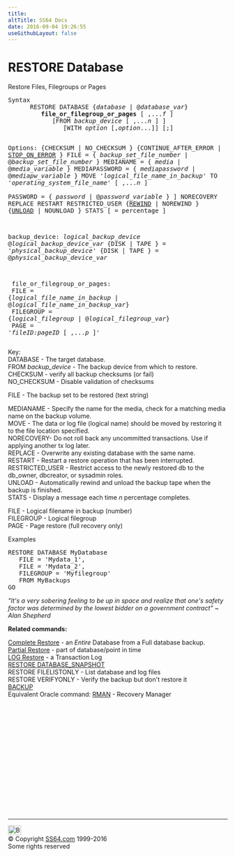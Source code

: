 ```yaml
---
title:
altTitle: SS64 Docs
date: 2016-09-04 19:26:55
useGithubLayout: false
---
```

<!-- #BeginLibraryItem "/Library/head_sql.lbi" --><!-- #EndLibraryItem --><h1>RESTORE Database </h1>
<p>Restore Files, Filegroups or Pages</p>
<pre>Syntax
      RESTORE DATABASE {<i>database</i> | @<i>database_var</i>} 
         <b>file_or_filegroup_or_pages</b> [ ,...<i>f</i> ]
            [FROM <i>backup_device</i> [ ,...<i>n</i> ] ]
               [WITH <i>option</i> [,<i>option</i>...]] [;]

   Options:
      {CHECKSUM | NO_CHECKSUM } 
      {CONTINUE_AFTER_ERROR | <u>STOP_ON_ERROR</u> } 
      FILE = { <i>backup_set_file_number</i> | @<i>backup_set_file_number</i> } 
      MEDIANAME = { <i>media</i> | @<i>media_variable</i> } 
      MEDIAPASSWORD = { <i>mediapassword</i> | @<i>mediapw_variable</i> } 
      MOVE '<i>logical_file_name_in_backup</i>' TO '<i>operating_system_file_name</i>'   [ ,...<i>n</i> ]  
      PASSWORD = { <i>password</i> | @<i>password_variable</i> } ] 
      NORECOVERY
      REPLACE 
      RESTART 
      RESTRICTED_USER 
      {<u>REWIND</u> | NOREWIND } 
      {<u>UNLOAD</u> | NOUNLOAD } 
      STATS [ = percentage ]  

   backup_device:
      <i>logical_backup_device</i>
      @<i>logical_backup_device_var</i>
      {DISK | TAPE } = '<i>physical_backup_device</i>'
      {DISK | TAPE } = @<i>physical_backup_device_var

</i>   file_or_filegroup_or_pages: <br>      FILE = {<i>logical_file_name_in_backup</i> | @<i>logical_file_name_in_backup_var</i>}<br>      FILEGROUP = {<i>logical_filegroup</i> | @<i>logical_filegroup_var</i>}<br>      PAGE = '<i>fileID:pageID</i> [ ,...<i>p</i> ]'  </pre>
<p>  Key:<br>
  DATABASE - The target database.<br> 
  FROM
<i>backup_device</i> - The backup device from which to restore.<br>
CHECKSUM - verify all backup checksums (or fail)<br>
NO_CHECKSUM - Disable  validation of checksums<br>

FILE  - The backup set to be restored (text string) <br>

  MEDIANAME - Specify the name for the media, check for a matching media name on the backup volume.<br>
  MOVE - The data or log file (logical name) should be moved by restoring it to the file location specified.<br>
  NORECOVERY- Do not roll back any uncommitted transactions. Use if applying  another tx log later.<br>
  REPLACE - Overwrite  any existing database with the same name.<br>
  RESTART - Restart a restore operation that has been interrupted.<br>
  RESTRICTED_USER - Restrict access to the newly restored db to the db_owner, dbcreator, or sysadmin roles.<br>
  UNLOAD - Automatically rewind and unload the backup tape when the backup is finished.<br>
STATS - Display a message each time <i>n</i> percentage completes.</p>
<p>FILE - Logical filename in backup (number) <br>
FILEGROUP - Logical filegroup <br>
PAGE - Page restore (full recovery only) </p>
<p>Examples</p>
<pre>RESTORE DATABASE MyDatabase<br>   FILE = 'Mydata_1',<br>   FILE = 'Mydata_2',<br>   FILEGROUP = 'Myfilegroup'<br>   FROM MyBackups<br>GO</pre>
<p class="quote"><i>"It's a very sobering feeling to be up in space and realize that one's safety factor was determined by the lowest bidder on a government contract" 
~ Alan Shepherd </i></p>
<p><b>Related commands:</b></p>
<p>   <a href="restore_full.html">Complete Restore</a> - an <i>Entire</i> Database from a Full database backup. <a href="restore_partial.html"><br>
Partial Restore</a> - part of database/point in time <a href="restore_logs.html"><br>LOG Restore</a> - a Transaction Log<br>
<a href="restore_snap.html">RESTORE DATABASE_SNAPSHOT</a> <br>
  RESTORE FILELISTONLY - List  database and log files<br>
  RESTORE VERIFYONLY  - Verify the backup but don't restore it<br>
  <a href="backup.html">BACKUP</a>  <br>
Equivalent Oracle command:  <a href="../ora/rman.html">RMAN</a> - Recovery Manager  </p><!-- #BeginLibraryItem "/Library/foot_sql.lbi" --><p>
<!-- ss64-sql -->
<ins class="adsbygoogle" style="display:inline-block;width:300px;height:250px" data-ad-client="ca-pub-6140977852749469" data-ad-slot="6953563613"></ins>
<script>
(adsbygoogle = window.adsbygoogle || []).push({});
</script></p>
<hr>
<div id="bl" class="footer"><a href="restore_files.html#"><img src="../images/top.png" width="30" height="22" alt="Back to the Top"></a></div>
<div id="br" class="footer, tagline">© Copyright <a href="../index.html">SS64.com</a> 1999-2016<br>
Some rights reserved</div><!-- #EndLibraryItem -->

